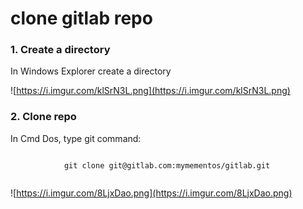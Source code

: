 
# clone gitlab repo


### 1. Create a directory


In Windows Explorer create a directory

![https://i.imgur.com/klSrN3L.png](https://i.imgur.com/klSrN3L.png)
                    

### 2. Clone repo


In Cmd Dos, type git command:



```

            git clone git@gitlab.com:mymementos/gitlab.git
        
```


![https://i.imgur.com/8LjxDao.png](https://i.imgur.com/8LjxDao.png)
                    

